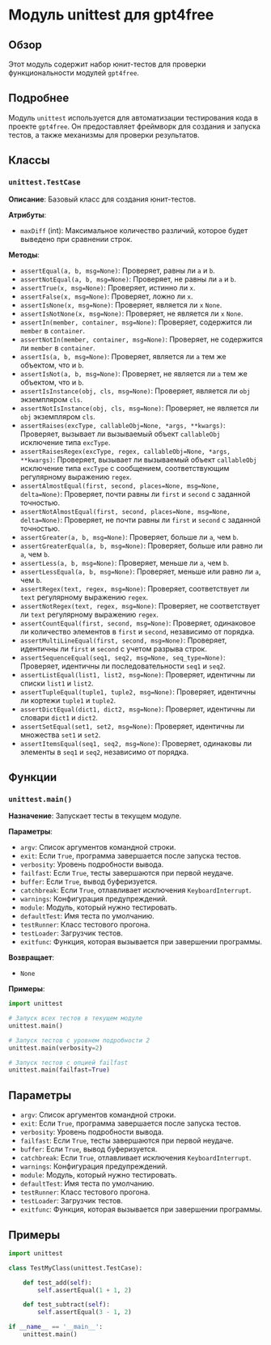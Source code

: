 # Модуль unittest для gpt4free

## Обзор

Этот модуль содержит набор юнит-тестов для проверки функциональности модулей `gpt4free`. 

## Подробнее

Модуль `unittest` используется для автоматизации тестирования кода в проекте `gpt4free`. Он предоставляет фреймворк для создания и запуска тестов, а также механизмы для проверки результатов.

## Классы

### `unittest.TestCase`

**Описание**: Базовый класс для создания юнит-тестов.

**Атрибуты**:

- `maxDiff` (int): Максимальное количество различий, которое будет выведено при сравнении строк.

**Методы**:

- `assertEqual(a, b, msg=None)`: Проверяет, равны ли `a` и `b`.
- `assertNotEqual(a, b, msg=None)`: Проверяет, не равны ли `a` и `b`.
- `assertTrue(x, msg=None)`: Проверяет, истинно ли `x`.
- `assertFalse(x, msg=None)`: Проверяет, ложно ли `x`.
- `assertIsNone(x, msg=None)`: Проверяет, является ли `x` `None`.
- `assertIsNotNone(x, msg=None)`: Проверяет, не является ли `x` `None`.
- `assertIn(member, container, msg=None)`: Проверяет, содержится ли `member` в `container`.
- `assertNotIn(member, container, msg=None)`: Проверяет, не содержится ли `member` в `container`.
- `assertIs(a, b, msg=None)`: Проверяет, является ли `a` тем же объектом, что и `b`.
- `assertIsNot(a, b, msg=None)`: Проверяет, не является ли `a` тем же объектом, что и `b`.
- `assertIsInstance(obj, cls, msg=None)`: Проверяет, является ли `obj` экземпляром `cls`.
- `assertNotIsInstance(obj, cls, msg=None)`: Проверяет, не является ли `obj` экземпляром `cls`.
- `assertRaises(excType, callableObj=None, *args, **kwargs)`: Проверяет, вызывает ли вызываемый объект `callableObj` исключение типа `excType`.
- `assertRaisesRegex(excType, regex, callableObj=None, *args, **kwargs)`: Проверяет, вызывает ли вызываемый объект `callableObj` исключение типа `excType` с сообщением, соответствующим регулярному выражению `regex`.
- `assertAlmostEqual(first, second, places=None, msg=None, delta=None)`: Проверяет, почти равны ли `first` и `second` с заданной точностью.
- `assertNotAlmostEqual(first, second, places=None, msg=None, delta=None)`: Проверяет, не почти равны ли `first` и `second` с заданной точностью.
- `assertGreater(a, b, msg=None)`: Проверяет, больше ли `a`, чем `b`.
- `assertGreaterEqual(a, b, msg=None)`: Проверяет, больше или равно ли `a`, чем `b`.
- `assertLess(a, b, msg=None)`: Проверяет, меньше ли `a`, чем `b`.
- `assertLessEqual(a, b, msg=None)`: Проверяет, меньше или равно ли `a`, чем `b`.
- `assertRegex(text, regex, msg=None)`: Проверяет, соответствует ли `text` регулярному выражению `regex`.
- `assertNotRegex(text, regex, msg=None)`: Проверяет, не соответствует ли `text` регулярному выражению `regex`.
- `assertCountEqual(first, second, msg=None)`: Проверяет, одинаковое ли количество элементов в `first` и `second`, независимо от порядка.
- `assertMultiLineEqual(first, second, msg=None)`: Проверяет, идентичны ли `first` и `second` с учетом разрыва строк.
- `assertSequenceEqual(seq1, seq2, msg=None, seq_type=None)`: Проверяет, идентичны ли последовательности `seq1` и `seq2`.
- `assertListEqual(list1, list2, msg=None)`: Проверяет, идентичны ли списки `list1` и `list2`.
- `assertTupleEqual(tuple1, tuple2, msg=None)`: Проверяет, идентичны ли кортежи `tuple1` и `tuple2`.
- `assertDictEqual(dict1, dict2, msg=None)`: Проверяет, идентичны ли словари `dict1` и `dict2`.
- `assertSetEqual(set1, set2, msg=None)`: Проверяет, идентичны ли множества `set1` и `set2`.
- `assertItemsEqual(seq1, seq2, msg=None)`: Проверяет, одинаковы ли элементы в `seq1` и `seq2`, независимо от порядка.

## Функции

### `unittest.main()`

**Назначение**: Запускает тесты в текущем модуле.

**Параметры**:

- `argv`: Список аргументов командной строки.
- `exit`: Если `True`, программа завершается после запуска тестов.
- `verbosity`: Уровень подробности вывода.
- `failfast`: Если `True`, тесты завершаются при первой неудаче.
- `buffer`: Если `True`, вывод буферизуется.
- `catchbreak`: Если `True`, отлавливает исключения `KeyboardInterrupt`.
- `warnings`: Конфигурация предупреждений.
- `module`: Модуль, который нужно тестировать.
- `defaultTest`: Имя теста по умолчанию.
- `testRunner`: Класс тестового прогона.
- `testLoader`: Загрузчик тестов.
- `exitfunc`: Функция, которая вызывается при завершении программы.

**Возвращает**:

- `None`

**Примеры**:

```python
import unittest

# Запуск всех тестов в текущем модуле
unittest.main()

# Запуск тестов с уровнем подробности 2
unittest.main(verbosity=2)

# Запуск тестов с опцией failfast
unittest.main(failfast=True)
```

## Параметры

- `argv`: Список аргументов командной строки.
- `exit`: Если `True`, программа завершается после запуска тестов.
- `verbosity`: Уровень подробности вывода.
- `failfast`: Если `True`, тесты завершаются при первой неудаче.
- `buffer`: Если `True`, вывод буферизуется.
- `catchbreak`: Если `True`, отлавливает исключения `KeyboardInterrupt`.
- `warnings`: Конфигурация предупреждений.
- `module`: Модуль, который нужно тестировать.
- `defaultTest`: Имя теста по умолчанию.
- `testRunner`: Класс тестового прогона.
- `testLoader`: Загрузчик тестов.
- `exitfunc`: Функция, которая вызывается при завершении программы.

## Примеры

```python
import unittest

class TestMyClass(unittest.TestCase):

    def test_add(self):
        self.assertEqual(1 + 1, 2)

    def test_subtract(self):
        self.assertEqual(3 - 1, 2)

if __name__ == '__main__':
    unittest.main()